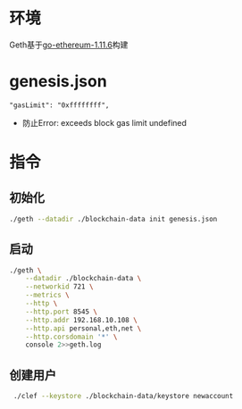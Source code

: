 # 环境
Geth基于[go-ethereum-1.11.6](https://github.com/ethereum/go-ethereum/)构建

# genesis.json
`"gasLimit": "0xffffffff",`
- 防止Error: exceeds block gas limit undefined


# 指令
## 初始化
```bash
./geth --datadir ./blockchain-data init genesis.json
```

## 启动
```bash
./geth \
    --datadir ./blockchain-data \
    --networkid 721 \
    --metrics \
    --http \
    --http.port 8545 \
    --http.addr 192.168.10.108 \
    --http.api personal,eth,net \
    --http.corsdomain '*' \
    console 2>>geth.log
```

## 创建用户
```bash
 ./clef --keystore ./blockchain-data/keystore newaccount
```